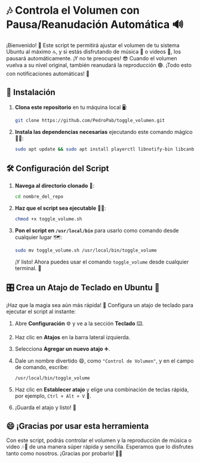 # 🎶 Controla el Volumen con Pausa/Reanudación Automática 🔊

¡Bienvenido! 🚀 Este script te permitirá ajustar el volumen de tu sistema Ubuntu al máximo 🔝, y si estás disfrutando de música 🎵 o videos 🎥, los pausará automáticamente. ¡Y no te preocupes! 😎 Cuando el volumen vuelva a su nivel original, también reanudará la reproducción 🟢. ¡Todo esto con notificaciones automáticas! 🔔

## 🚀 Instalación

1. **Clona este repositorio** en tu máquina local 🖥️:

   ```bash
   git clone https://github.com/PedroPab/toggle_volumen.git
   ```

2. **Instala las dependencias necesarias** ejecutando este comando mágico 🧙‍♂️:

   ```bash
   sudo apt update && sudo apt install playerctl libnotify-bin libcanberra-gtk-module -y
   ```

## 🛠️ Configuración del Script

1. **Navega al directorio clonado** 🚪:

   ```bash
   cd nombre_del_repo
   ```

2. **Haz que el script sea ejecutable** 🧑‍💻:

   ```bash
   chmod +x toggle_volume.sh
   ```

3. **Pon el script en `/usr/local/bin`** para usarlo como comando desde cualquier lugar 🗺️:

   ```bash
   sudo mv toggle_volume.sh /usr/local/bin/toggle_volume
   ```

   ¡Y listo! Ahora puedes usar el comando `toggle_volume` desde cualquier terminal. 🎉

## 🎛️ Crea un Atajo de Teclado en Ubuntu 🎹

¡Haz que la magia sea aún más rápida! 🌟 Configura un atajo de teclado para ejecutar el script al instante:

1. Abre **Configuración** ⚙️ y ve a la sección **Teclado** ⌨️.
2. Haz clic en **Atajos** en la barra lateral izquierda.
3. Selecciona **Agregar un nuevo atajo** ➕.
4. Dale un nombre divertido 😄, como `"Control de Volumen"`, y en el campo de comando, escribe:

   ```bash
   /usr/local/bin/toggle_volume
   ```

5. Haz clic en **Establecer atajo** y elige una combinación de teclas rápida, por ejemplo, `Ctrl + Alt + V` 🎯.
6. ¡Guarda el atajo y listo! 🚀

## 😄 ¡Gracias por usar esta herramienta

Con este script, podrás controlar el volumen y la reproducción de música o video 🎶🎥 de una manera súper rápida y sencilla. Esperamos que lo disfrutes tanto como nosotros. ¡Gracias por probarlo! 🎉😊
